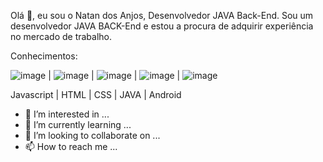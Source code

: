 Olá 👋, eu sou o Natan dos Anjos, Desenvolvedor JAVA Back-End.
Sou um desenvolvedor JAVA BACK-End e estou a procura de adquirir experiência no mercado de trabalho.


Conhecimentos:

![image](https://user-images.githubusercontent.com/99406765/153464020-54e770d0-77c3-4264-bd14-9fa1bb803849.png) | ![image](https://user-images.githubusercontent.com/99406765/153464158-893d7e2e-6436-40ac-98bd-829b1327fbca.png) | ![image](https://user-images.githubusercontent.com/99406765/153464189-86086d04-9559-4d2f-8467-3467a528b2d4.png) | ![image](https://user-images.githubusercontent.com/99406765/153464266-36693afa-f365-4d46-a802-499257bd670b.png) | ![image](https://user-images.githubusercontent.com/99406765/153464332-737ccecc-f3b2-4714-a1ba-2099e9d07e3a.png)


Javascript | HTML | CSS | JAVA | Android

- 👀 I’m interested in ...
- 🌱 I’m currently learning ...
- 💞️ I’m looking to collaborate on ...
- 📫 How to reach me ...

